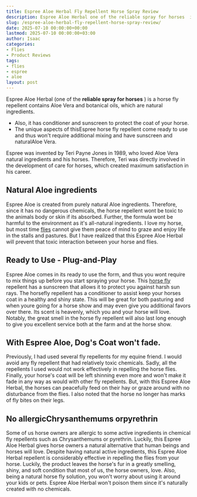 ```yaml
---
title: Espree Aloe Herbal Fly Repellent Horse Spray Review
description: Espree Aloe Herbal one of the reliable spray for horses  is a horse fly repellent contains Aloe Vera and botanical oils, which are natural ingredients. -...
slug: /espree-aloe-herbal-fly-repellent-horse-spray-review/
date: 2025-07-10 00:00:00+00:00
lastmod: 2025-07-10 00:00:00+03:00
author: Isaac
categories:
- Flies
- Product Reviews
tags:
- flies
- espree
- aloe
layout: post
---
```

Espree Aloe Herbal (one of the
**reliable spray for horses**
) is a horse fly repellent contains Aloe Vera and botanical oils, which are natural ingredients.
- Also, it has conditioner and sunscreen to protect the coat of your horse.
- The unique aspects of thisEspree horse fly repellent come ready to use and thus won't require additional mixing and have sunscreen and naturalAloe Vera.

Espree was invented by Teri Payne Jones in 1989, who loved Aloe Vera natural ingredients and his horses. Therefore, Teri was directly involved in the development of care for horses, which created maximum satisfaction in his career.
## Natural Aloe ingredients
Espree Aloe is created from purely natural Aloe ingredients. Therefore, since it has no dangerous chemicals, the horse repellent wont be toxic to the animals body or skin if its absorbed. Further, the formula wont be harmful to the environment as it's all-natural ingredients.
I love my horse, but most time [flies](https://pestpolicy.com/absorbine-ultrashield-ex-brand-residual-insecticide-review/) cannot give them peace of mind to graze and enjoy life in the stalls and pastures. But I have realized that this Espree Aloe Herbal will prevent that toxic interaction between your horse and flies.
## Ready to Use - Plug-and-Play
Espree Aloe comes in its ready to use the form, and thus you wont require to mix things up before you start spraying your horse. This
[horse fly](https://pestpolicy.com/ecosmart-organic-horse-fly-knockdown-repellent-review/)
repellent has a sunscreen that allows it to protect you against harsh sun rays.
The horsefly repellent has a conditioner to assist keep your horses coat in a healthy and shiny state. This will be great for both pasturing and when youre going for a horse show and may even give you additional favors over there.
Its scent is heavenly, which you and your horse will love. Notably, the great smell in the horse fly repellent will also last long enough to give you excellent service both at the farm and at the horse show.
## With Espree Aloe, Dog's Coat won't fade.
Previously, I had used several fly repellents for my equine friend. I would avoid any fly repellent that had relatively toxic chemicals. Sadly, all the repellents I used would not work effectively in repelling the horse flies.
Finally, your horse's coat will be left shinning even more and won't make it fade in any way as would with other fly repellents.
But, with this Espree Aloe Herbal, the horses can peacefully feed on their hay or graze around with no disturbance from the flies. I also noted that the horse no longer has marks of fly bites on their legs.
## No allergicChrysanthemums orpyrethrin
Some of us horse owners are allergic to some active ingredients in chemical fly repellents such as Chrysanthemums or pyrethrin. Luckily, this Espree Aloe Herbal gives horse owners a natural alternative that human beings and horses will love.
Despite having natural active ingredients, this Espree Aloe Herbal repellent is considerably effective in repelling the flies from your horse. Luckily, the product leaves the horse's fur in a greatly smelling, shiny, and soft condition that most of us, the horse owners, love.
Also, being a natural horse fly solution, you won't worry about using it around your kids or pets. Espree Aloe Herbal won't poison them since it's naturally created with no chemicals.
